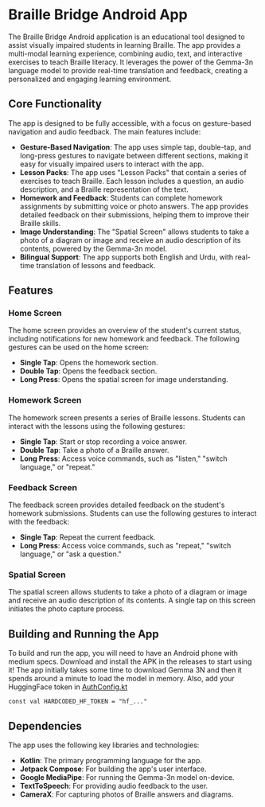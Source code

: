 # Braille Bridge Android App

The Braille Bridge Android application is an educational tool designed to assist visually impaired students in learning Braille. The app provides a multi-modal learning experience, combining audio, text, and interactive exercises to teach Braille literacy. It leverages the power of the Gemma-3n language model to provide real-time translation and feedback, creating a personalized and engaging learning environment.

## Core Functionality

The app is designed to be fully accessible, with a focus on gesture-based navigation and audio feedback. The main features include:

- **Gesture-Based Navigation**: The app uses simple tap, double-tap, and long-press gestures to navigate between different sections, making it easy for visually impaired users to interact with the app.
- **Lesson Packs**: The app uses "Lesson Packs" that contain a series of exercises to teach Braille. Each lesson includes a question, an audio description, and a Braille representation of the text.
- **Homework and Feedback**: Students can complete homework assignments by submitting voice or photo answers. The app provides detailed feedback on their submissions, helping them to improve their Braille skills.
- **Image Understanding**: The "Spatial Screen" allows students to take a photo of a diagram or image and receive an audio description of its contents, powered by the Gemma-3n model.
- **Bilingual Support**: The app supports both English and Urdu, with real-time translation of lessons and feedback.

## Features

### Home Screen

The home screen provides an overview of the student's current status, including notifications for new homework and feedback. The following gestures can be used on the home screen:

- **Single Tap**: Opens the homework section.
- **Double Tap**: Opens the feedback section.
- **Long Press**: Opens the spatial screen for image understanding.

### Homework Screen

The homework screen presents a series of Braille lessons. Students can interact with the lessons using the following gestures:

- **Single Tap**: Start or stop recording a voice answer.
- **Double Tap**: Take a photo of a Braille answer.
- **Long Press**: Access voice commands, such as "listen," "switch language," or "repeat."

### Feedback Screen

The feedback screen provides detailed feedback on the student's homework submissions. Students can use the following gestures to interact with the feedback:

- **Single Tap**: Repeat the current feedback.
- **Long Press**: Access voice commands, such as "repeat," "switch language," or "ask a question."

### Spatial Screen

The spatial screen allows students to take a photo of a diagram or image and receive an audio description of its contents. A single tap on this screen initiates the photo capture process.

## Building and Running the App

To build and run the app, you will need to have an Android phone with medium specs. Download and install the APK in the releases to start using it! The app initially takes some time to download Gemma 3N and then it spends around a minute to load the model in memory. Also, add your HuggingFace token in [AuthConfig.kt](app/src/main/java/com/example/braillebridge2/auth/AuthConfig.kt)

    const val HARDCODED_HF_TOKEN = "hf_..."

## Dependencies

The app uses the following key libraries and technologies:

-   **Kotlin**: The primary programming language for the app.
-   **Jetpack Compose**: For building the app's user interface.
-   **Google MediaPipe**: For running the Gemma-3n model on-device.
-   **TextToSpeech**: For providing audio feedback to the user.
-   **CameraX**: For capturing photos of Braille answers and diagrams.
